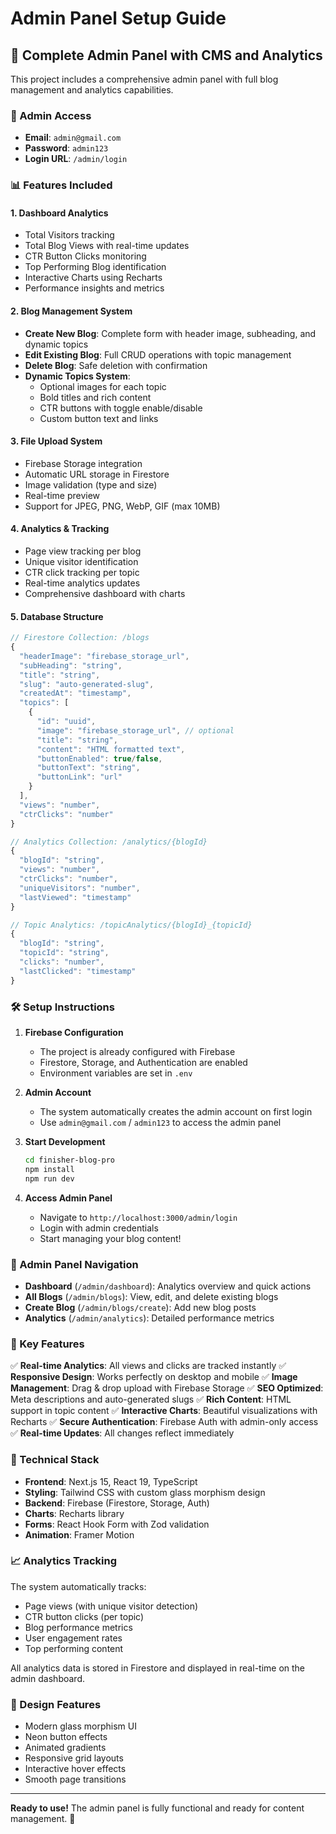 # Admin Panel Setup Guide

## 🚀 Complete Admin Panel with CMS and Analytics

This project includes a comprehensive admin panel with full blog management and analytics capabilities.

### 🔐 Admin Access
- **Email**: `admin@gmail.com`
- **Password**: `admin123`
- **Login URL**: `/admin/login`

### 📊 Features Included

#### 1. **Dashboard Analytics**
- Total Visitors tracking
- Total Blog Views with real-time updates
- CTR Button Clicks monitoring
- Top Performing Blog identification
- Interactive Charts using Recharts
- Performance insights and metrics

#### 2. **Blog Management System**
- **Create New Blog**: Complete form with header image, subheading, and dynamic topics
- **Edit Existing Blog**: Full CRUD operations with topic management
- **Delete Blog**: Safe deletion with confirmation
- **Dynamic Topics System**:
  - Optional images for each topic
  - Bold titles and rich content
  - CTR buttons with toggle enable/disable
  - Custom button text and links

#### 3. **File Upload System**
- Firebase Storage integration
- Automatic URL storage in Firestore
- Image validation (type and size)
- Real-time preview
- Support for JPEG, PNG, WebP, GIF (max 10MB)

#### 4. **Analytics & Tracking**
- Page view tracking per blog
- Unique visitor identification
- CTR click tracking per topic
- Real-time analytics updates
- Comprehensive dashboard with charts

#### 5. **Database Structure**
```javascript
// Firestore Collection: /blogs
{
  "headerImage": "firebase_storage_url",
  "subHeading": "string",
  "title": "string", 
  "slug": "auto-generated-slug",
  "createdAt": "timestamp",
  "topics": [
    {
      "id": "uuid",
      "image": "firebase_storage_url", // optional
      "title": "string",
      "content": "HTML formatted text",
      "buttonEnabled": true/false,
      "buttonText": "string",
      "buttonLink": "url"
    }
  ],
  "views": "number",
  "ctrClicks": "number"
}

// Analytics Collection: /analytics/{blogId}
{
  "blogId": "string",
  "views": "number",
  "ctrClicks": "number", 
  "uniqueVisitors": "number",
  "lastViewed": "timestamp"
}

// Topic Analytics: /topicAnalytics/{blogId}_{topicId}
{
  "blogId": "string",
  "topicId": "string",
  "clicks": "number",
  "lastClicked": "timestamp"
}
```

### 🛠 Setup Instructions

1. **Firebase Configuration**
   - The project is already configured with Firebase
   - Firestore, Storage, and Authentication are enabled
   - Environment variables are set in `.env`

2. **Admin Account**
   - The system automatically creates the admin account on first login
   - Use `admin@gmail.com` / `admin123` to access the admin panel

3. **Start Development**
   ```bash
   cd finisher-blog-pro
   npm install
   npm run dev
   ```

4. **Access Admin Panel**
   - Navigate to `http://localhost:3000/admin/login`
   - Login with admin credentials
   - Start managing your blog content!

### 📱 Admin Panel Navigation

- **Dashboard** (`/admin/dashboard`): Analytics overview and quick actions
- **All Blogs** (`/admin/blogs`): View, edit, and delete existing blogs
- **Create Blog** (`/admin/blogs/create`): Add new blog posts
- **Analytics** (`/admin/analytics`): Detailed performance metrics

### 🎯 Key Features

✅ **Real-time Analytics**: All views and clicks are tracked instantly
✅ **Responsive Design**: Works perfectly on desktop and mobile
✅ **Image Management**: Drag & drop upload with Firebase Storage
✅ **SEO Optimized**: Meta descriptions and auto-generated slugs
✅ **Rich Content**: HTML support in topic content
✅ **Interactive Charts**: Beautiful visualizations with Recharts
✅ **Secure Authentication**: Firebase Auth with admin-only access
✅ **Real-time Updates**: All changes reflect immediately

### 🔧 Technical Stack

- **Frontend**: Next.js 15, React 19, TypeScript
- **Styling**: Tailwind CSS with custom glass morphism design
- **Backend**: Firebase (Firestore, Storage, Auth)
- **Charts**: Recharts library
- **Forms**: React Hook Form with Zod validation
- **Animation**: Framer Motion

### 📈 Analytics Tracking

The system automatically tracks:
- Page views (with unique visitor detection)
- CTR button clicks (per topic)
- Blog performance metrics
- User engagement rates
- Top performing content

All analytics data is stored in Firestore and displayed in real-time on the admin dashboard.

### 🎨 Design Features

- Modern glass morphism UI
- Neon button effects
- Animated gradients
- Responsive grid layouts
- Interactive hover effects
- Smooth page transitions

---

**Ready to use!** The admin panel is fully functional and ready for content management. 🚀